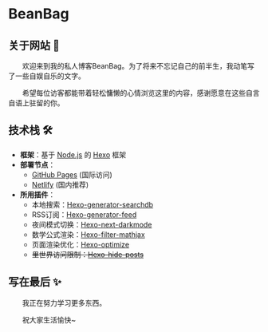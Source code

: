 # BeanBag 

## 关于网站 📝

　　欢迎来到我的私人博客BeanBag。为了将来不忘记自己的前半生，我动笔写了一些自娱自乐的文字。

　　希望每位访客都能带着轻松慵懒的心情浏览这里的内容，感谢愿意在这些自言自语上驻留的你。

## 技术栈 🛠️

- **框架**：基于 [Node.js](https://nodejs.org/) 的 [Hexo](https://github.com/hexojs/hexo) 框架
- **部署节点**：
  - [GitHub Pages](https://beanhary.github.io/) (国际访问)
  - [Netlify](https://beanbag-harry.netlify.app/) (国内推荐)
- **所用插件**：
  - 本地搜索：[Hexo-generator-searchdb](https://github.com/next-theme/hexo-generator-searchdb)
  - RSS订阅：[Hexo-generator-feed](https://github.com/hexojs/hexo-generator-feed)
  - 夜间模式切换：[Hexo-next-darkmode](https://github.com/rqh656418510/hexo-next-darkmode)
  - 数学公式渲染：[Hexo-filter-mathjax](https://github.com/next-theme/hexo-filter-mathjax)
  - 页面渲染优化：[Hexo-optimize](https://github.com/next-theme/hexo-optimize)
  - ~~里世界访问限制：[Hexo-hide-posts](https://github.com/prinsss/hexo-hide-posts)~~

## 写在最后 ✨

　　我正在努力学习更多东西。

　　祝大家生活愉快~
